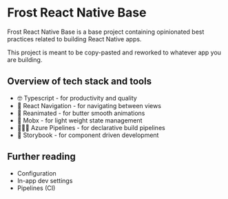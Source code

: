 # Frost React Native Base

Frost React Native Base is a base project containing opinionated best practices related to building React Native apps.

This project is meant to be copy-pasted and reworked to whatever app you are building.

## Overview of tech stack and tools

- 🤓 Typescript - for productivity and quality
- 🔁 React Navigation - for navigating between views
- 🎥 Reanimated - for butter smooth animations
- 🥡 Mobx - for light weight state management
- 👷🏻‍♂️ Azure Pipelines - for declarative build pipelines
- 📖 Storybook - for component driven development

## Further reading

- Configuration
- In-app dev settings
- Pipelines (CI)
